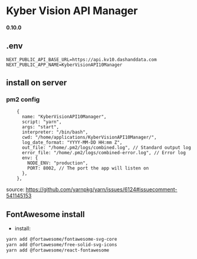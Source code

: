 # Kyber Vision API Manager

#### 0.10.0

## .env

```
NEXT_PUBLIC_API_BASE_URL=https://api.kv10.dashanddata.com
NEXT_PUBLIC_APP_NAME=KyberVisionAPI10Manager
```

## install on server

### pm2 config

```
    {
      name: "KyberVisionAPI10Manager",
      script: "yarn",
      args: "start",
      interpreter: "/bin/bash",
      cwd: "/home/applications/KyberVisionAPI10Manager/",
      log_date_format: "YYYY-MM-DD HH:mm Z",
      out_file: "/home/.pm2/logs/combined.log", // Standard output log
      error_file: "/home/.pm2/logs/combined-error.log", // Error log
      env: {
        NODE_ENV: "production",
        PORT: 8002, // The port the app will listen on
      },
    },
```

source: https://github.com/yarnpkg/yarn/issues/6124#issuecomment-541145153

## FontAwesome install

- install:

```bash
yarn add @fortawesome/fontawesome-svg-core
yarn add @fortawesome/free-solid-svg-icons
yarn add @fortawesome/react-fontawesome
```
